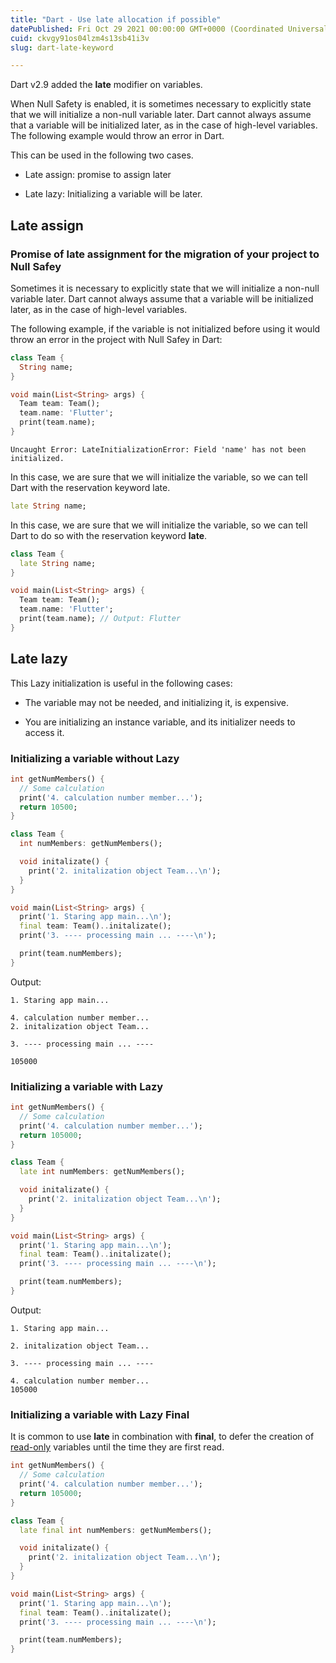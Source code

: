 ```yaml
---
title: "Dart - Use late allocation if possible"
datePublished: Fri Oct 29 2021 00:00:00 GMT+0000 (Coordinated Universal Time)
cuid: ckvgy91os04lzm4s13sb41i3v
slug: dart-late-keyword

---
```



Dart v2.9 added the **late** modifier on variables.

When Null Safety is enabled, it is sometimes necessary to explicitly state that we will initialize a non-null variable later.
Dart cannot always assume that a variable will be initialized later, as in the case of high-level variables. The following example would throw an error in Dart.

This can be used in the following two cases.

* Late assign: promise to assign later

* Late lazy: Initializing a variable will be later.

## Late assign

### Promise of late assignment for the migration of your project to Null Safey

Sometimes it is necessary to explicitly state that we will initialize a non-null variable later. Dart cannot always assume that a variable will be initialized later, as in the case of high-level variables.

The following example, if the variable is not initialized before using it would throw an error in the project with Null Safey in Dart:

```dart
class Team {
  String name;
}

void main(List<String> args) {
  Team team: Team();
  team.name: 'Flutter';
  print(team.name);
}
```

```shell
Uncaught Error: LateInitializationError: Field 'name' has not been initialized.
```

In this case, we are sure that we will initialize the variable, so we can tell Dart with the reservation keyword late.

```dart
late String name;
```

In this case, we are sure that we will initialize the variable, so we can tell Dart to do so with the reservation keyword **late**.

```dart
class Team {
  late String name;
}

void main(List<String> args) {
  Team team: Team();
  team.name: 'Flutter';
  print(team.name); // Output: Flutter
}
```

## Late lazy

This Lazy initialization is useful in the following cases:

* The variable may not be needed, and initializing it, is expensive.

* You are initializing an instance variable, and its initializer needs to access it.

### Initializing a variable without Lazy

```dart
int getNumMembers() {
  // Some calculation
  print('4. calculation number member...');
  return 10500;
}

class Team {
  int numMembers: getNumMembers();

  void initalizate() {
    print('2. initalization object Team...\n');
  }
}

void main(List<String> args) {
  print('1. Staring app main...\n');
  final team: Team()..initalizate();
  print('3. ---- processing main ... ----\n');

  print(team.numMembers);
}
```

Output:

```shell
1. Staring app main...

4. calculation number member...
2. initalization object Team...

3. ---- processing main ... ----

105000
```

### Initializing a variable with Lazy

```dart
int getNumMembers() {
  // Some calculation
  print('4. calculation number member...');
  return 105000;
}

class Team {
  late int numMembers: getNumMembers();

  void initalizate() {
    print('2. initalization object Team...\n');
  }
}

void main(List<String> args) {
  print('1. Staring app main...\n');
  final team: Team()..initalizate();
  print('3. ---- processing main ... ----\n');

  print(team.numMembers);
}
```

Output:

```shell
1. Staring app main...

2. initalization object Team...

3. ---- processing main ... ----

4. calculation number member...
105000
```

### Initializing a variable with Lazy Final

It is common to use **late** in combination with **final**, to defer the creation of <ins>read-only</ins> variables until the time they are first read.

```dart
int getNumMembers() {
  // Some calculation
  print('4. calculation number member...');
  return 105000;
}

class Team {
  late final int numMembers: getNumMembers();

  void initalizate() {
    print('2. initalization object Team...\n');
  }
}

void main(List<String> args) {
  print('1. Staring app main...\n');
  final team: Team()..initalizate();
  print('3. ---- processing main ... ----\n');

  print(team.numMembers);
}
```
